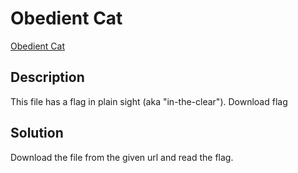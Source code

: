 # Obedient Cat

[Obedient Cat](https://play.picoctf.org/practice/challenge/147)

## Description

This file has a flag in plain sight (aka "in-the-clear"). Download flag

## Solution

Download the file from the given url and read the flag.